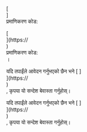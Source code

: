 [<br host>]<br action>प्रमाणिकरण कोड:<br code>

[<br host>](https://<br host>)<br action>प्रमाणिकरण कोड:<br code>।

यदि तपाईंले आवेदन गर्नुभएको छैन भने [ ]<br host>](https://<br host>)<br action>, कृपया यो सन्देश बेवास्ता गर्नुहोस्।

यदि तपाईंले आवेदन गर्नुभएको छैन भने [ ]<br host>](https://<br host>)<br action>, कृपया यो सन्देश बेवास्ता गर्नुहोस्।
